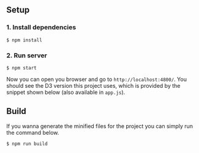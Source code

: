 ## Setup

### 1. Install dependencies
```
$ npm install
```

### 2. Run server
```
$ npm start
```

Now you can open you browser and go to `http://localhost:4800/`. You should see the D3 version this project uses, which is provided by the snippet shown below (also available in `app.js`).


## Build

If you wanna generate the minified files for the project you can simply run the command below.

```
$ npm run build
```
